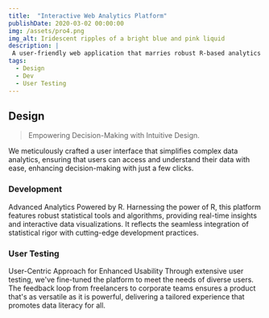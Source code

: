 ```yaml
---
title:  "Interactive Web Analytics Platform"
publishDate: 2020-03-02 00:00:00
img: /assets/pro4.png
img_alt: Iridescent ripples of a bright blue and pink liquid
description: |
 A user-friendly web application that marries robust R-based analytics with interactive design, providing instant, actionable insights from data.
tags:
  - Design
  - Dev
  - User Testing
---
```


## Design

>Empowering Decision-Making with Intuitive Design.

We meticulously crafted a user interface that simplifies complex data analytics, ensuring that users can access and understand their data with ease, enhancing decision-making with just a few clicks.


###  Development

Advanced Analytics Powered by R.
Harnessing the power of R, this platform features robust statistical tools and algorithms, providing real-time insights and interactive data visualizations. It reflects the seamless integration of statistical rigor with cutting-edge development practices.

### User Testing

User-Centric Approach for Enhanced Usability
Through extensive user testing, we've fine-tuned the platform to meet the needs of diverse users. The feedback loop from freelancers to corporate teams ensures a product that's as versatile as it is powerful, delivering a tailored experience that promotes data literacy for all.

